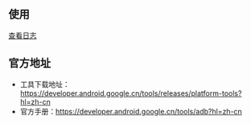 ## 使用
[查看日志](简单使用/查看日志.md)
## 官方地址
- 工具下载地址：https://developer.android.google.cn/tools/releases/platform-tools?hl=zh-cn
- 官方手册：https://developer.android.google.cn/tools/adb?hl=zh-cn
